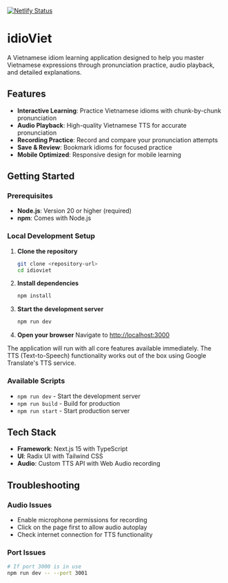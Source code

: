 [![Netlify Status](https://api.netlify.com/api/v1/badges/573353cc-08f3-46d8-8b02-50d06bae1511/deploy-status)](https://app.netlify.com/projects/idioviet/deploys)

# idioViet

A Vietnamese idiom learning application designed to help you master Vietnamese expressions through pronunciation practice, audio playback, and detailed explanations.

## Features

- **Interactive Learning**: Practice Vietnamese idioms with chunk-by-chunk pronunciation
- **Audio Playback**: High-quality Vietnamese TTS for accurate pronunciation
- **Recording Practice**: Record and compare your pronunciation attempts
- **Save & Review**: Bookmark idioms for focused practice
- **Mobile Optimized**: Responsive design for mobile learning

## Getting Started

### Prerequisites

- **Node.js**: Version 20 or higher (required)
- **npm**: Comes with Node.js

### Local Development Setup

1. **Clone the repository**
   ```bash
   git clone <repository-url>
   cd idioviet
   ```

2. **Install dependencies**
   ```bash
   npm install
   ```

3. **Start the development server**
   ```bash
   npm run dev
   ```

4. **Open your browser**
   Navigate to [http://localhost:3000](http://localhost:3000)

The application will run with all core features available immediately. The TTS (Text-to-Speech) functionality works out of the box using Google Translate's TTS service.

### Available Scripts

- `npm run dev` - Start the development server
- `npm run build` - Build for production
- `npm run start` - Start production server

## Tech Stack

- **Framework**: Next.js 15 with TypeScript
- **UI**: Radix UI with Tailwind CSS
- **Audio**: Custom TTS API with Web Audio recording

## Troubleshooting

### Audio Issues
- Enable microphone permissions for recording
- Click on the page first to allow audio autoplay
- Check internet connection for TTS functionality

### Port Issues
```bash
# If port 3000 is in use
npm run dev -- --port 3001
```
